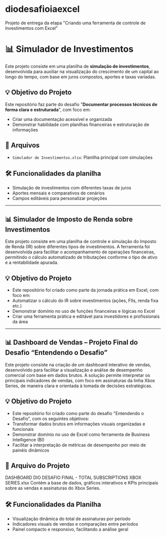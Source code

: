 # diodesafioiaexcel
Projeto de entrega da etapa "Criando uma ferramenta de controle de Investimentos com Excel"
# 📊 Simulador de Investimentos

Este projeto consiste em uma planilha de **simulação de investimentos**, desenvolvida para auxiliar na visualização do crescimento de um capital ao longo do tempo, com base em juros compostos, aportes e taxas variadas.

## 💡 Objetivo do Projeto

Este repositório faz parte do desafio "**Documentar processos técnicos de forma clara e estruturada**", com foco em:

- Criar uma documentação acessível e organizada
- Demonstrar habilidade com planilhas financeiras e estruturação de informações

## 📂 Arquivos

- `Simulador de Investimentos.xlsx`: Planilha principal com simulações

## 🛠️ Funcionalidades da planilha

- Simulação de investimentos com diferentes taxas de juros
- Aportes mensais e comparativos de cenários
- Campos editáveis para personalizar projeções
___________________________________________________________________________________________________________________________________

## 📊 Simulador de Imposto de Renda sobre Investimentos
Este projeto consiste em uma planilha de controle e simulação do Imposto de Renda (IR) sobre diferentes tipos de investimentos. A ferramenta foi desenvolvida para facilitar o acompanhamento de operações financeiras, permitindo o cálculo automatizado de tributações conforme o tipo de ativo e a rentabilidade apurada.

## 💡 Objetivo do Projeto
- Este repositório foi criado como parte da jornada prática em Excel, com foco em:
- Automatizar o cálculo do IR sobre investimentos (ações, FIIs, renda fixa etc.)
- Demonstrar domínio no uso de funções financeiras e lógicas no Excel
- Criar uma ferramenta prática e editável para investidores e profissionais da área


___________________________________________________________________________________________________________________________________
## 📊 Dashboard de Vendas – Projeto Final do Desafio “Entendendo o Desafio”
Este projeto consiste na criação de um dashboard interativo de vendas, desenvolvido para facilitar a visualização e análise de desempenho comercial com base em dados brutos. A solução permite interpretar os principais indicadores de vendas, com foco em assinaturas da linha Xbox Series, de maneira clara e orientada à tomada de decisões estratégicas.

## 💡 Objetivo do Projeto
- Este repositório foi criado como parte do desafio "Entendendo o Desafio", com os seguintes objetivos:
- Transformar dados brutos em informações visuais organizadas e funcionais
- Demonstrar domínio no uso de Excel como ferramenta de Business Intelligence (BI)
- Facilitar a interpretação de métricas de desempenho por meio de painéis dinâmicos

## 📂 Arquivo do Projeto
DASHBOARD DIO DESAFIO FINAL - TOTAL SUBSCRIPTIONS XBOX SERIES.xlsx
Contém a base de dados, gráficos interativos e KPIs principais sobre as vendas e assinaturas do Xbox Series.

## 🛠️ Funcionalidades da Planilha
- Visualização dinâmica do total de assinaturas por período
- Indicadores visuais de vendas e comparações entre períodos
- Painel compacto e responsivo, facilitando a análise geral

